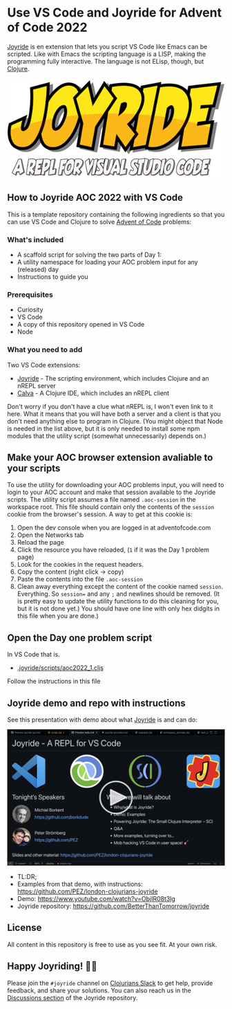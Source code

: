 # Use VS Code and Joyride for Advent of Code 2022

[Joyride](https://github.com/BetterThanTomorrow/joyride) is en extension that lets you script VS Code like Emacs can be scripted. Like with Emacs the scripting language is a LISP, making the programming fully interactive. The language is not ELisp, though, but [Clojure](https://clojure.org).

[![Joyride A Clojure REPL for VS Code](slides/images/joyride-logo-w-tagline-600w.png)](https://github.com/BetterThanTomorrow/joyride)

## How to Joyride AOC 2022 with VS Code

This is a template repository containing the following ingredients so that you can use VS Code and Clojure to solve [Advent of Code](https://adventofcode.com/) problems:

### What's included

* A scaffold script for solving the two parts of Day 1: []()
* A utility namespace for loading your AOC problem input for any (released) day
* Instructions to guide you

### Prerequisites

* Curiosity
* VS Code
* A copy of this repository opened in VS Code
* Node

### What you need to add

Two VS Code extensions:

* [Joyride](https://marketplace.visualstudio.com/items?itemName=betterthantomorrow.joyride) - The scripting environment, which includes Clojure and an nREPL server
* [Calva](https://marketplace.visualstudio.com/items?itemName=betterthantomorrow.calva) - A Clojure IDE, which includes an nREPL client

Don't worry if you don't have a clue what nREPL is, I won't even link to it here. What it means that you will have both a server and a client is that you don't need anything else to program in Clojure. (You might object that Node is needed in the list above, but it is only needed to install some npm modules that the utility script (somewhat unnecessarily) depends on.)

## Make your AOC browser extension avaliable to your scripts

To use the utility for downloading your AOC problems input, you will need to login to your AOC account and make that session available to the Joyride scripts. The utility script assumes a file named `.aoc-session` in the workspace root. This file should contain only the contents of the `session` cookie from the browser's session. A way to get at this cookie is:

1. Open the dev console when you are logged in at adventofcode.com
2. Open the Networks tab
3. Reload the page
4. Click the resource you have reloaded, (`1` if it was the Day 1 problem page)
5. Look for the cookies in the request headers.
6. Copy the content (right click -> copy)
7. Paste the contents into the file `.aoc-session`
8. Clean away everything except the content of the cookie named `session`. Everything. So `session=` and any `;` and newlines should be removed. (It is pretty easy to update the utility functions to do this cleaning for you, but it is not done yet.) You should have one line with only hex didgits in this file when you are done.)

## Open the Day one problem script

In VS Code that is.

* [.joyride/scripts/aoc2022_1.cljs](.joyride/scripts/aoc2022_1.cljs)

Follow the instructions in this file

## Joyride demo and repo with instructions

See this presentation with demo about what [Joyride](https://marketplace.visualstudio.com/items?itemName=betterthantomorrow.joyride) is and can do:

[![](https://github.com/PEZ/london-clojurians-joyride/raw/master/etc/London%20Clojurians%20Video%20Image.png)](https://www.youtube.com/watch?v=ObjIR08t3lg)

* TL:DR; 
* Examples from that demo, with instructions: https://github.com/PEZ/london-clojurians-joyride
* Demo: https://www.youtube.com/watch?v=ObjIR08t3lg
* Joyride repository: https://github.com/BetterThanTomorrow/joyride

## License

All content in this repository is free to use as you see fit. At your own risk.

## Happy Joyriding! 🚗💨

Please join the `#joyride` channel on [Clojurians Slack](http://clojurians.net) to get help, provide feedback, and share your solutions. You can also reach us in the [Discussions section](https://github.com/BetterThanTomorrow/joyride/discussions) of the Joyride repository.

